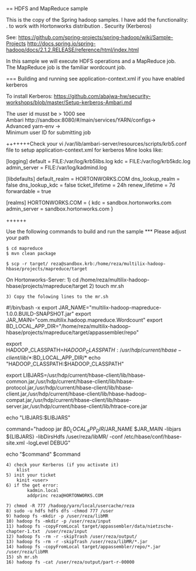 == HDFS and MapReduce sample

This is the copy of the Spring hadoop samples. I have add the functionality: 
	. to work with Hortonworks distribution
	. Security (Kerberos)
	
See:
	https://github.com/spring-projects/spring-hadoop/wiki/Sample-Projects
	http://docs.spring.io/spring-hadoop/docs/2.1.2.RELEASE/reference/html/index.html
	
In this sample we will execute HDFS operations and a MapReduce job.  
The MapReduce job is the familiar wordcount job.  

=== Building and running
see 
	application-context.xml if you have enabled kerberos
	
To install Kerberos:
	https://github.com/abajwa-hw/security-workshops/blob/master/Setup-kerberos-Ambari.md

The user id musst be > 1000 see </br>
	Ambari http://sandbox:8080/#/main/services/YARN/configs-> </br>
		Advanced yarn-env -> </br>
			Minimum user ID for submitting job</br>

+++++++Check your vi /var/lib/ambari-server/resources/scripts/krb5.conf file to setup application-context.xml for kerberos
Mine looks like:

[logging]
 default = FILE:/var/log/krb5libs.log
 kdc = FILE:/var/log/krb5kdc.log
 admin_server = FILE:/var/log/kadmind.log

[libdefaults]
 default_realm = HORTONWORKS.COM
 dns_lookup_realm = false
 dns_lookup_kdc = false
 ticket_lifetime = 24h
 renew_lifetime = 7d
 forwardable = true
 
[realms]
 HORTONWORKS.COM = {
  kdc = sandbox.hortonworks.com
  admin_server = sandbox.hortonworks.com
 }
 
++++++	
	
Use the following commands to build and run the sample
*** Please adjust your path

	$ cd mapreduce
    $ mvn clean package

    $ scp -r target/ reza@sandbox.krb:/home/reza/multilix-hadoop-hbase/projects/mapreduce/target

On Hortonworks-Server:
	1) cd /home/reza/multilix-hadoop-hbase/projects/mapreduce/target
	2) touch mr.sh
	
	3) Copy the folowing lines to the mr.sh
	
#!/bin/bash -x
export JAR_NAME="multilix-hadoop-mapreduce-1.0.0.BUILD-SNAPSHOT.jar"
export JAR_MAIN="com.multilix.hadoop.mapreduce.Wordcount"
export BD_LOCAL_APP_DIR="/home/reza/multilix-hadoop-hbase/projects/mapreduce/target/appassembler/repo"

export HADOOP_CLASSPATH=$HADOOP_CLASSPATH:/usr/hdp/current/hbase-client/lib/*:$BD_LOCAL_APP_DIR/*
echo "HADOOP_CLASSPATH:$HADOOP_CLASSPATH"

export LIBJARS=/usr/hdp/current/hbase-client/lib/hbase-common.jar,/usr/hdp/current/hbase-client/lib/hbase-protocol.jar,/usr/hdp/current/hbase-client/lib/hbase-client.jar,/usr/hdp/current/hbase-client/lib/hbase-hadoop-compat.jar,/usr/hdp/current/hbase-client/lib/hbase-server.jar,/usr/hdp/current/hbase-client/lib/htrace-core.jar

echo "LIBJARS:$LIBJARS"

command="hadoop jar $BD_LOCAL_APP_DIR/$JAR_NAME $JAR_MAIN -libjars ${LIBJARS}  -libDirsHdfs /user/reza/libMR/ -conf /etc/hbase/conf/hbase-site.xml  -logLevel DEBUG"

echo "$command"
$command
	
	4) check your Kerberos (if you activate it)
		klist
	5) init your ticket
		kinit <user>
	6) if the get error:
			kadmin.local
			addprinc reza@HORTONWORKS.COM
				
	7) chmod -R 777 /hadoop/yarn/local/usercache/reza
	8) sudo -u hdfs hdfs dfs -chmod 777 /user
	9) hadoop fs -mkdir -p /user/reza/libMR
	10) hadoop fs -mkdir -p /user/reza/input 
	11) hadoop fs -copyFromLocal target/appassembler/data/nietzsche-chapter-1.txt  /user/reza/input
	12) hadoop fs -rm -r -skipTrash /user/reza/output/
	13) hadoop fs -rm -r -skipTrash /user/reza/libMR/*.jar
	14) hadoop fs -copyFromLocal target/appassembler/repo/*.jar /user/reza/libMR
	15) sh mr.sh
	16) hadoop fs -cat /user/reza/output/part-r-00000
	





